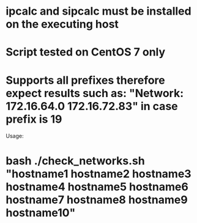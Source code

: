 # ipcalc and sipcalc must be installed on the executing host
# Script tested on CentOS 7 only
# Supports all prefixes therefore expect results such as: "Network: 172.16.64.0 172.16.72.83" in case prefix is 19

Usage:
# bash  ./check_networks.sh "hostname1 hostname2 hostname3 hostname4 hostname5 hostname6 hostname7 hostname8 hostname9 hostname10"
